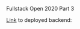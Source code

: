 Fullstack Open 2020 Part 3

[Link](https://quiet-brook-23074.herokuapp.com/api/persons) to deployed backend: 
